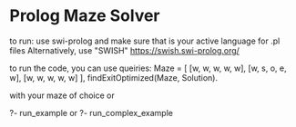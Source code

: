 # Prolog Maze Solver
to run: use swi-prolog and make sure that is your active language for .pl files
Alternatively, use "SWISH" https://swish.swi-prolog.org/ 

to run the code, you can use queiries:
 Maze = [
    [w, w, w, w, w],
    [w, s, o, e, w],
    [w, w, w, w, w]
], findExitOptimized(Maze, Solution).

with your maze of choice or

 ?- run_example or ?- run_complex_example
